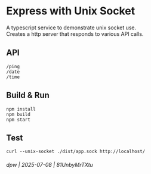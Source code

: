 # Express with Unix Socket

A typescript service to demonstrate unix socket use.  
Creates a http server that responds to various API calls.

## API

```
/ping
/date
/time
```

## Build & Run

```
npm install
npm build
npm start
```

## Test

`curl --unix-socket ./dist/app.sock http://localhost/`


###### dpw | 2025-07-08 | 81UnbyMrTXtu

